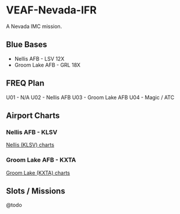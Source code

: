 # VEAF-Nevada-IFR

A Nevada IMC mission.

## Blue Bases

* Nellis AFB - LSV 12X
* Groom Lake AFB - GRL 18X

## FREQ Plan

U01 - N/A
U02 - Nellis AFB
U03 - Groom Lake AFB
U04 - Magic / ATC

## Airport Charts

### Nellis AFB - KLSV

[Nellis (KLSV) charts](https://fr.flightaware.com/resources/airport/KLSV/IAP/all/pdf)

### Groom Lake AFB - KXTA
[Groom Lake (KXTA) charts](https://dlr.thexhunters.com/maps/KXTA.pdf)

## Slots / Missions

@todo



